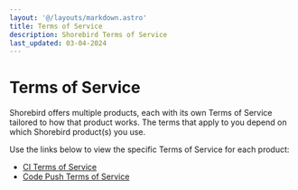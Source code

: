 ```yaml
---
layout: '@/layouts/markdown.astro'
title: Terms of Service
description: Shorebird Terms of Service
last_updated: 03-04-2024
---
```


# Terms of Service

Shorebird offers multiple products, each with its own Terms of Service tailored
to how that product works. The terms that apply to you depend on which Shorebird
product(s) you use.

Use the links below to view the specific Terms of Service for each product:

- [CI Terms of Service](/terms/ci)
- [Code Push Terms of Service](/terms/code-push)
